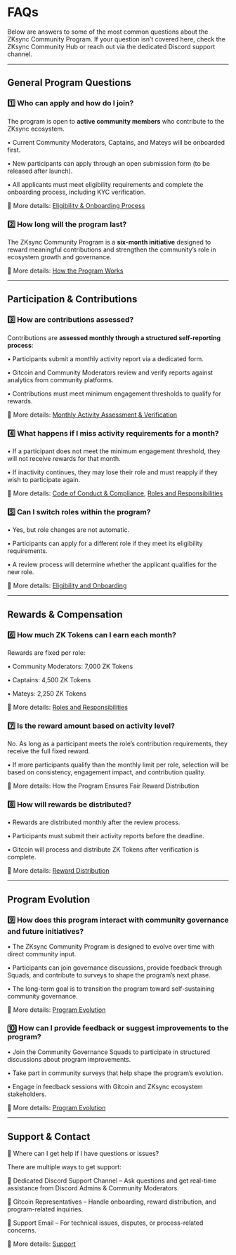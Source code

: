 # FAQs

Below are answers to some of the most common questions about the ZKsync Community Program. If your question isn’t covered here, check the ZKsync Community Hub or reach out via the dedicated Discord support channel.

***

## General Program Questions

### 1️⃣ Who can apply and how do I join?

The program is open to **active community members** who contribute to the ZKsync ecosystem.

• Current Community Moderators, Captains, and Mateys will be onboarded first.

• New participants can apply through an open submission form (to be released after launch).

• All applicants must meet eligibility requirements and complete the onboarding process, including KYC verification.

📌 More details: [Eligibility & Onboarding Process](zksync-community-program/eligibility-and-onboarding.md)

### 2️⃣ How long will the program last?

The ZKsync Community Program is a **six-month initiative** designed to reward meaningful contributions and strengthen the community’s role in ecosystem growth and governance.

📌 More details: [How the Program Works](zksync-community-program/how-it-works.md)

***

## Participation & Contributions

### 3️⃣ How are contributions assessed?

Contributions are **assessed monthly through a structured self-reporting process**:

• Participants submit a monthly activity report via a dedicated form.

• Gitcoin and Community Moderators review and verify reports against analytics from community platforms.

• Contributions must meet minimum engagement thresholds to qualify for rewards.

📌 More details: [Monthly Activity Assessment & Verification](zksync-community-program/reporting-of-monthly-activities.md)

### 4️⃣ What happens if I miss activity requirements for a month?

• If a participant does not meet the minimum engagement threshold, they will not receive rewards for that month.

• If inactivity continues, they may lose their role and must reapply if they wish to participate again.

📌 More details: [Code of Conduct & Compliance](zksync-community-program/code-of-conduct-and-compliance.md), [Roles and Responsibilities](zksync-community-program/roles-and-responsibilities.md)

### 5️⃣ Can I switch roles within the program?

• Yes, but role changes are not automatic.

• Participants can apply for a different role if they meet its eligibility requirements.

• A review process will determine whether the applicant qualifies for the new role.

📌 More details: [Eligibility and Onboarding](zksync-community-program/eligibility-and-onboarding.md)

***

## Rewards & Compensation

### 6️⃣ How much ZK Tokens can I earn each month?

Rewards are fixed per role:

• Community Moderators: 7,000 ZK Tokens

• Captains: 4,500 ZK Tokens

• Mateys: 2,250 ZK Tokens

📌 More details: [Roles and Responsibilities](zksync-community-program/roles-and-responsibilities.md)

### 7️⃣ Is the reward amount based on activity level?

No. As long as a participant meets the role’s contribution requirements, they receive the full fixed reward.

• If more participants qualify than the monthly limit per role, selection will be based on consistency, engagement impact, and contribution quality.

📌 More details: How the Program Ensures Fair Reward Distribution

### 8️⃣ How will rewards be distributed?

• Rewards are distributed monthly after the review process.

• Participants must submit their activity reports before the deadline.

• Gitcoin will process and distribute ZK Tokens after verification is complete.

📌 More details: [Reward Distribution](zksync-community-program/rewards-distribution.md)

***

## Program Evolution

### 9️⃣ How does this program interact with community governance and future initiatives?

• The ZKsync Community Program is designed to evolve over time with direct community input.

• Participants can join governance discussions, provide feedback through Squads, and contribute to surveys to shape the program’s next phase.

• The long-term goal is to transition the program toward self-sustaining community governance.

📌 More details: [Program Evolution](zksync-community-program/program-evolution.md)

### 🔟 How can I provide feedback or suggest improvements to the program?

• Join the Community Governance Squads to participate in structured discussions about program improvements.

• Take part in community surveys that help shape the program’s evolution.

• Engage in feedback sessions with Gitcoin and ZKsync ecosystem stakeholders.

📌 More details: [Program Evolution](zksync-community-program/program-evolution.md)

***

## Support & Contact

📩 Where can I get help if I have questions or issues?

There are multiple ways to get support:

🔹 Dedicated Discord Support Channel – Ask questions and get real-time assistance from Discord Admins & Community Moderators.

🔹 Gitcoin Representatives – Handle onboarding, reward distribution, and program-related inquiries.

🔹 Support Email – For technical issues, disputes, or process-related concerns.

📌 More details: [Support](zksync-community-program/support.md)
